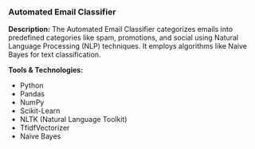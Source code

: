 ### Automated Email Classifier

**Description:**
The Automated Email Classifier categorizes emails into predefined categories like spam, promotions, and social using Natural Language Processing (NLP) techniques. It employs algorithms like Naive Bayes for text classification.

**Tools & Technologies:**
- Python
- Pandas
- NumPy
- Scikit-Learn
- NLTK (Natural Language Toolkit)
- TfidfVectorizer
- Naive Bayes

